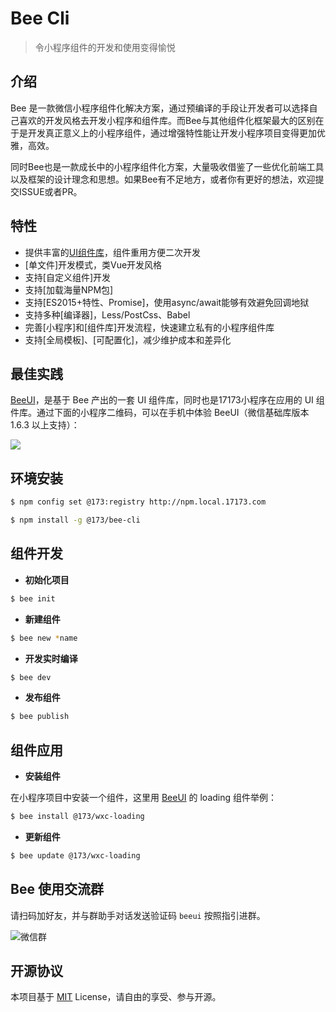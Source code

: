 # Bee Cli

> 令小程序组件的开发和使用变得愉悦

## 介绍

Bee 是一款微信小程序组件化解决方案，通过预编译的手段让开发者可以选择自己喜欢的开发风格去开发小程序和组件库。而Bee与其他组件化框架最大的区别在于是开发真正意义上的小程序组件，通过增强特性能让开发小程序项目变得更加优雅，高效。

同时Bee也是一款成长中的小程序组件化方案，大量吸收借鉴了一些优化前端工具以及框架的设计理念和思想。如果Bee有不足地方，或者你有更好的想法，欢迎提交ISSUE或者PR。

## 特性

- 提供丰富的[UI组件库](http://ued.local.17173.com/gitlab/wxc/beeui)，组件重用方便二次开发
- [单文件]开发模式，类Vue开发风格
- 支持[自定义组件]开发
- 支持[加载海量NPM包]
- 支持[ES2015+特性、Promise]，使用async/await能够有效避免回调地狱
- 支持多种[编译器]，Less/PostCss、Babel
- 完善[小程序]和[组件库]开发流程，快速建立私有的小程序组件库
- 支持[全局模板]、[可配置化]，减少维护成本和差异化

## 最佳实践

[BeeUI](http://ued.local.17173.com/gitlab/wxc/beeui.git)，是基于 Bee 产出的一套 UI 组件库，同时也是17173小程序在应用的 UI 组件库。通过下面的小程序二维码，可以在手机中体验 BeeUI（微信基础库版本 1.6.3 以上支持）：

![](https://ue.17173cdn.com/a/beeui/2018/img/mp-beeui.jpg)

## 环境安装
``` bash
$ npm config set @173:registry http://npm.local.17173.com
```

``` bash
$ npm install -g @173/bee-cli
```

## 组件开发

- **初始化项目**

``` bash
$ bee init
```

- **新建组件**

``` bash
$ bee new *name
```

- **开发实时编译**

``` bash
$ bee dev
```

- **发布组件**

``` bash
$ bee publish
```

## 组件应用

- **安装组件**

在小程序项目中安装一个组件，这里用 [BeeUI](http://ued.local.17173.com/gitlab/wxc/beeui) 的 loading 组件举例：

``` bash
$ bee install @173/wxc-loading
```

- **更新组件**

``` bash
$ bee update @173/wxc-loading
```

## Bee 使用交流群

请扫码加好友，并与群助手对话发送验证码 `beeui` 按照指引进群。

![微信群](https://ue.17173cdn.com/a/beeui/2018/img/wechatInfo.jpg)


## 开源协议

本项目基于 [MIT](http://opensource.org/licenses/MIT) License，请自由的享受、参与开源。
